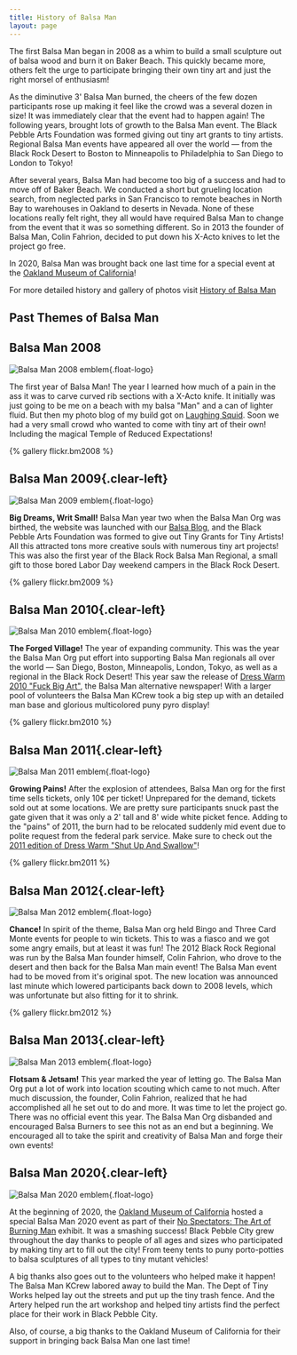 ```yaml
---
title: History of Balsa Man
layout: page
---
```


The first Balsa Man began in 2008 as a whim to build a small sculpture out of balsa wood and burn it on Baker Beach. This quickly became more, others felt the urge to participate bringing their own tiny art and just the right morsel of enthusiasm!

As the diminutive 3' Balsa Man burned, the cheers of the few dozen participants rose up making it feel like the crowd was a several dozen in size! It was immediately clear that the event had to happen again! The following years, brought lots of growth to the Balsa Man event. The Black Pebble Arts Foundation was formed giving out tiny art grants to tiny artists. Regional Balsa Man events have appeared all over the world — from the Black Rock Desert to Boston to Minneapolis to Philadelphia to San Diego to London to Tokyo!

After several years, Balsa Man had become too big of a success and had to move off of Baker Beach. We conducted a short but grueling location search, from neglected parks in San Francisco to remote beaches in North Bay to warehouses in Oakland to deserts in Nevada. None of these locations really felt right, they all would have required Balsa Man to change from the event that it was so something different. So in 2013 the founder of Balsa Man, Colin Fahrion, decided to put down his X-Acto knives to let the project go free.

In 2020, Balsa Man was brought back one last time for a special event at the [Oakland Museum of California](https://museumca.org/)!

For more detailed history and gallery of photos visit [History of Balsa Man](/history)

## Past Themes of Balsa Man

<!-- TODO: add year theme logos here -->

## Balsa Man 2008

![Balsa Man 2008 emblem](/images/balsa-man-logo-2008.png){.float-logo}

The first year of Balsa Man! The year I learned how much of a pain in the ass it was to carve curved rib sections with a X-Acto knife. It initially was just going to be me on a beach with my balsa "Man" and a can of lighter fluid. But then my photo blog of my build got on [Laughing Squid](https://laughingsquid.com/balsa-man-a-diminute-effigy-for-a-reduced-community/). Soon we had a very small crowd who wanted to come with tiny art of their own! Including the magical Temple of Reduced Expectations!

{% gallery flickr.bm2008 %}

## Balsa Man 2009{.clear-left}

![Balsa Man 2009 emblem](/images/balsa-man-logo-2009.png){.float-logo}

**Big Dreams, Writ Small!** Balsa Man year two when the Balsa Man Org was birthed, the website was launched with our [Balsa Blog](/blog), and the Black Pebble Arts Foundation was formed to give out Tiny Grants for Tiny Artists! All this attracted tons more creative souls with numerous tiny art projects! This was also the first year of the Black Rock Balsa Man Regional, a small gift to those bored Labor Day weekend campers in the Black Rock Desert.

{% gallery flickr.bm2009 %}

## Balsa Man 2010{.clear-left}

![Balsa Man 2010 emblem](/images/balsa-man-logo-2010.png){.float-logo}

**The Forged Village!** The year of expanding community. This was the year the Balsa Man Org put effort into supporting Balsa Man regionals all over the world — San Diego, Boston, Minneapolis, London, Tokyo, as well as a regional in the Black Rock Desert! This year saw the release of [Dress Warm 2010 "Fuck Big Art"](/static/uploads/DressWarm-2010-screen.pdf), the Balsa Man alternative newspaper! With a larger pool of volunteers the Balsa Man KCrew took a big step up with an detailed man base and glorious multicolored puny pyro display!

{% gallery flickr.bm2010 %}

## Balsa Man 2011{.clear-left}

![Balsa Man 2011 emblem](/images/balsa-man-logo-2011.png){.float-logo}

**Growing Pains!** After the explosion of attendees, Balsa Man org for the first time sells tickets, only 10¢ per ticket! Unprepared for the demand, tickets sold out at some locations. We are pretty sure participants snuck past the gate given that it was only a 2' tall and 8' wide white picket fence. Adding to the "pains" of 2011, the burn had to be relocated suddenly mid event due to polite request from the federal park service. Make sure to check out the [2011 edition of Dress Warm "Shut Up And Swallow"](https://balsaman.org/dresswarm/dresswarm.pdf)!

{% gallery flickr.bm2011 %}

## Balsa Man 2012{.clear-left}

![Balsa Man 2012 emblem](/images/balsa-man-logo-2012.png){.float-logo}

**Chance!** In spirit of the theme, Balsa Man org held Bingo and Three Card Monte events for people to win tickets. This to was a fiasco and we got some angry emails, but at least it was fun! The 2012 Black Rock Regional was run by the Balsa Man founder himself, Colin Fahrion, who drove to the desert and then back for the Balsa Man main event! The Balsa Man event had to be moved from it's original spot. The new location was announced last minute which lowered participants back down to 2008 levels, which was unfortunate but also fitting for it to shrink.

{% gallery flickr.bm2012 %}
 
## Balsa Man 2013{.clear-left}

![Balsa Man 2013 emblem](/images/balsa-man-logo-2013.png){.float-logo}

**Flotsam & Jetsam!** This year marked the year of letting go. The Balsa Man Org put a lot of work into location scouting which came to not much. After much discussion, the founder, Colin Fahrion, realized that he had accomplished all he set out to do and more. It was time to let the project go. There was no official event this year. The Balsa Man Org disbanded and encouraged Balsa Burners to see this not as an end but a beginning. We encouraged all to take the spirit and creativity of Balsa Man and forge their own events!

## Balsa Man 2020{.clear-left}

![Balsa Man 2020 emblem](/images/balsa-man-logo-2020.png){.float-logo}

At the beginning of 2020, the [Oakland Museum of California](https://museumca.org/) hosted a special Balsa Man 2020 event as part of their [No Spectators: The Art of Burning Man](https://museumca.org/exhibit/no-spectators-art-burning-man) exhibit. It was a smashing success! Black Pebble City grew throughout the day thanks to people of all ages and sizes who participated by making tiny art to fill out the city! From teeny tents to puny porto-potties to balsa sculptures of all types to tiny mutant vehicles!

A big thanks also goes out to the volunteers who helped make it happen! The Balsa Man KCrew labored away to build the Man. The Dept of Tiny Works helped lay out the streets and put up the tiny trash fence. And the Artery helped run the art workshop and helped tiny artists find the perfect place for their work in Black Pebble City.

Also, of course, a big thanks to the Oakland Museum of California for their support in bringing back Balsa Man one last time!

